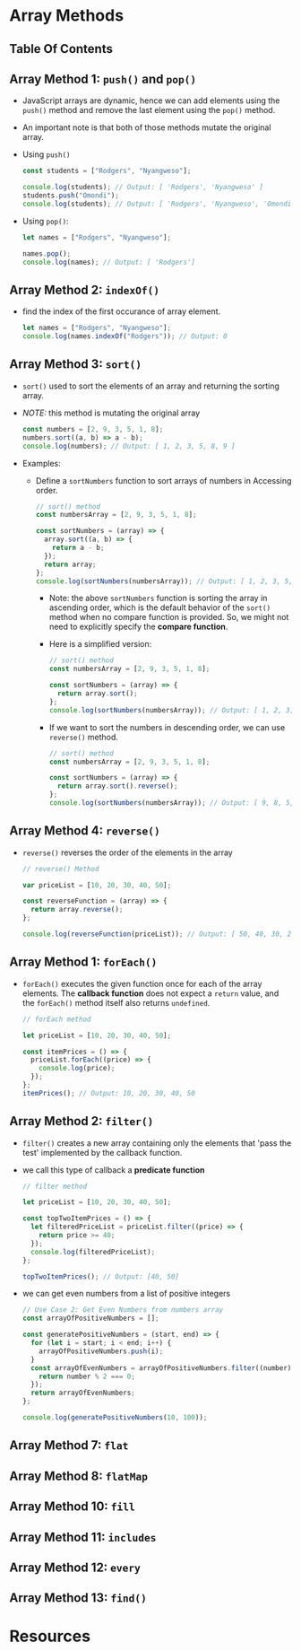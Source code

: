 # Array Methods

## Table Of Contents

## Array Method 1: `push()` and `pop()`

- JavaScript arrays are dynamic, hence we can add elements using the `push()` method and remove the last element using the `pop()` method.
- An important note is that both of those methods mutate the original array.
- Using `push()`

  ```js
  const students = ["Rodgers", "Nyangweso"];

  console.log(students); // Output: [ 'Rodgers', 'Nyangweso' ]
  students.push("Omondi");
  console.log(students); // Output: [ 'Rodgers', 'Nyangweso', 'Omondi' ]
  ```

- Using `pop()`:

  ```js
  let names = ["Rodgers", "Nyangweso"];

  names.pop();
  console.log(names); // Output: [ 'Rodgers']
  ```

## Array Method 2: `indexOf()`

- find the index of the first occurance of array element.
  ```js
  let names = ["Rodgers", "Nyangweso"];
  console.log(names.indexOf("Rodgers")); // Output: 0
  ```

## Array Method 3: `sort()`

- `sort()` used to sort the elements of an array and returning the sorting array.
- _NOTE:_ this method is mutating the original array

  ```js
  const numbers = [2, 9, 3, 5, 1, 8];
  numbers.sort((a, b) => a - b);
  console.log(numbers); // Output: [ 1, 2, 3, 5, 8, 9 ]
  ```

- Examples:

  - Define a `sortNumbers` function to sort arrays of numbers in Accessing order.

    ```js
    // sort() method
    const numbersArray = [2, 9, 3, 5, 1, 8];

    const sortNumbers = (array) => {
      array.sort((a, b) => {
        return a - b;
      });
      return array;
    };
    console.log(sortNumbers(numbersArray)); // Output: [ 1, 2, 3, 5, 8, 9 ]
    ```

    - Note: the above `sortNumbers` function is sorting the array in ascending order, which is the default behavior of the `sort()` method when no compare function is provided. So, we might not need to explicitly specify the **compare function**.
    - Here is a simplified version:

      ```js
      // sort() method
      const numbersArray = [2, 9, 3, 5, 1, 8];

      const sortNumbers = (array) => {
        return array.sort();
      };
      console.log(sortNumbers(numbersArray)); // Output: [ 1, 2, 3, 5, 8, 9 ]
      ```

    - If we want to sort the numbers in descending order, we can use `reverse()` method.

      ```js
      // sort() method
      const numbersArray = [2, 9, 3, 5, 1, 8];

      const sortNumbers = (array) => {
        return array.sort().reverse();
      };
      console.log(sortNumbers(numbersArray)); // Output: [ 9, 8, 5, 3, 2, 1 ]
      ```

## Array Method 4: `reverse()`

- `reverse()` reverses the order of the elements in the array

  ```js
  // reverse() Method

  var priceList = [10, 20, 30, 40, 50];

  const reverseFunction = (array) => {
    return array.reverse();
  };

  console.log(reverseFunction(priceList)); // Output: [ 50, 40, 30, 20, 10 ]
  ```

## Array Method 1: `forEach()`

- `forEach()` executes the given function once for each of the array elements. The **callback function** does not expect a `return` value, and the `forEach()` method itself also returns `undefined`.

  ```js
  // forEach method

  let priceList = [10, 20, 30, 40, 50];

  const itemPrices = () => {
    priceList.forEach((price) => {
      console.log(price);
    });
  };
  itemPrices(); // Output: 10, 20, 30, 40, 50
  ```

## Array Method 2: `filter()`

- `filter()` creates a new array containing only the elements that 'pass the test' implemented by the callback function.
- we call this type of callback a **predicate function**

  ```js
  // filter method

  let priceList = [10, 20, 30, 40, 50];

  const topTwoItemPrices = () => {
    let filteredPriceList = priceList.filter((price) => {
      return price >= 40;
    });
    console.log(filteredPriceList);
  };

  topTwoItemPrices(); // Output: [40, 50]
  ```

- we can get even numbers from a list of positive integers

  ```js
  // Use Case 2: Get Even Numbers from numbers array
  const arrayOfPositiveNumbers = [];

  const generatePositiveNumbers = (start, end) => {
    for (let i = start; i < end; i++) {
      arrayOfPositiveNumbers.push(i);
    }
    const arrayOfEvenNumbers = arrayOfPositiveNumbers.filter((number) => {
      return number % 2 === 0;
    });
    return arrayOfEvenNumbers;
  };

  console.log(generatePositiveNumbers(10, 100));
  ```

## Array Method 7: `flat`

## Array Method 8: `flatMap`

## Array Method 10: `fill`

## Array Method 11: `includes`

## Array Method 12: `every`

## Array Method 13: `find()`

# Resources

